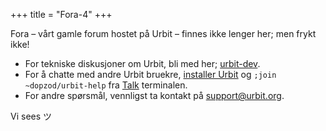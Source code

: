 +++
title = "Fora-4"
+++

Fora – vårt gamle forum hostet på Urbit – finnes ikke lenger her; men frykt ikke!

- For tekniske diskusjoner om Urbit, bli med her; [urbit-dev](https://groups.google.com/a/urbit.org/forum/#!forum/dev).
- For å chatte med andre Urbit bruekre, [installer Urbit](https://urbit.org/docs/getting-started/) og `;join ~dopzod/urbit-help` fra [Talk](https://urbit.org/docs/using/messaging/) terminalen.
- For andre spørsmål, vennligst ta kontakt på [support@urbit.org](mailto:support@urbit.org).

Vi sees ツ
